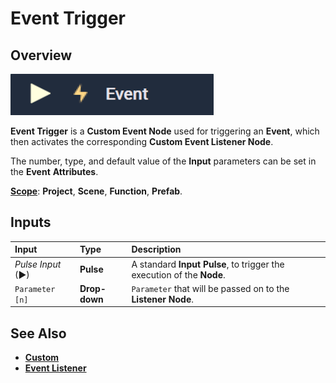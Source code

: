 # Event Trigger

## Overview

![The Event Trigger Node.](../../../.gitbook/assets/eventtriggerupdatedimage.png)

**Event Trigger** is a **Custom Event Node** used for triggering an **Event**, which then activates the corresponding **Custom Event Listener Node**.

The number, type, and default value of the **Input** parameters can be set in the **Event** **Attributes**.

[**Scope**](../../overview.md#scopes): **Project**, **Scene**, **Function**, **Prefab**.

## Inputs

| Input | Type | Description |
| :--- | :--- | :--- |
| _Pulse Input_ \(►\) | **Pulse** | A standard **Input Pulse**, to trigger the execution of the **Node**. |
| `Parameter [n]` | **Drop-down** | `Parameter` that will be passed on to the **Listener** **Node**. |

## See Also

* [**Custom**](./)
* [**Event Listener**](event-listener.md)

